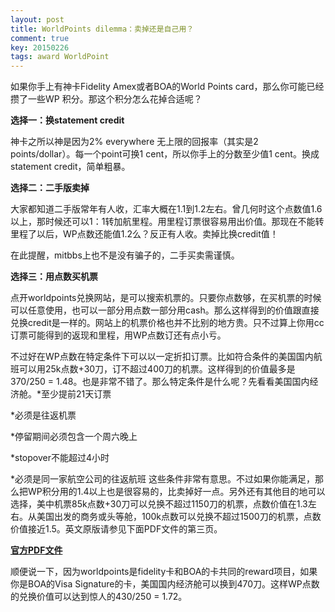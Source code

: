 ```yaml
---
layout: post
title: WorldPoints dilemma：卖掉还是自己用？
comment: true
key: 20150226
tags: award WorldPoint
---
```


如果你手上有神卡Fidelity Amex或者BOA的World Points card，那么你可能已经攒了一些WP 积分。那这个积分怎么花掉合适呢？


**选择一：换statement credit**

神卡之所以神是因为2% everywhere 无上限的回报率（其实是2 points/dollar）。每一个point可换1 cent，所以你手上的分数至少值1 cent。换成statement credit，简单粗暴。


**选择二：二手版卖掉**


大家都知道二手版常年有人收，汇率大概在1.1到1.2左右。曾几何时这个点数值1.6以上，那时候还可以1：1转加航里程。用里程订票很容易用出价值。那现在不能转里程了以后，WP点数还能值1.2么？反正有人收。卖掉比换credit值！

在此提醒，mitbbs上也不是没有骗子的，二手买卖需谨慎。


**选择三：用点数买机票**

点开worldpoints兑换网站，是可以搜索机票的。只要你点数够，在买机票的时候可以任意使用，也可以一部分用点数一部分用cash。那么这样得到的价值跟直接兑换credit是一样的。网站上的机票价格也并不比别的地方贵。只不过算上你用cc订票可能得到的返现和里程，用WP点数订还有点小亏。

不过好在WP点数在特定条件下可以以一定折扣订票。比如符合条件的美国国内航班可以用25k点数+30刀，订不超过400刀的机票。这样得到的价值最多是370/250 = 1.48。也是非常不错了。那么特定条件是什么呢？先看看美国国内经济舱。*至少提前21天订票

	
*必须是往返机票

	
*停留期间必须包含一个周六晚上

	
*stopover不能超过4小时

	
*必须是同一家航空公司的往返航班
这些条件非常有意思。不过如果你能满足，那么把WP积分用的1.4以上也是很容易的，比卖掉好一点。另外还有其他目的地可以选择，美中机票85k点数+30刀可以兑换不超过1150刀的机票，点数价值在1.3左右。从美国出发的商务或头等舱，100k点数可以兑换不超过1500刀的机票，点数价值接近1.5。英文原版请参见下面PDF文件的第三页。


**[官方PDF文件](https://www.managerewardsonline.bankofamerica.com/cms/published/root/rps/pdf/BACWPEng044461Nov2014.pdf)**


顺便说一下，因为worldpoints是fidelity卡和BOA的卡共同的reward项目，如果你是BOA的Visa Signature的卡，美国国内经济舱可以换到470刀。这样WP点数的兑换价值可以达到惊人的430/250 = 1.72。
